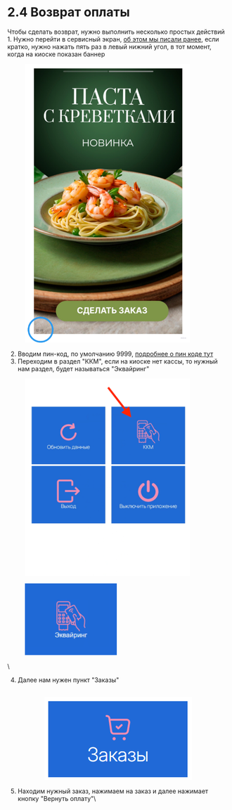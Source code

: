 # 2.4 Возврат оплаты

Чтобы сделать возврат, нужно выполнить несколько простых действий\
1\. Нужно перейти в сервисный экран, [об этом мы писали ранее](https://nekassir.gitbook.io/nekassir/kiosk-v-zavedenii/readme/ispolzovanie-servisnogo-ekrana), если кратко, нужно нажать пять раз в левый нижний угол, в тот момент, когда на киоске показан баннер

<figure><img src="../../.gitbook/assets/image (1).png" alt="" width="375"><figcaption></figcaption></figure>

2. Вводим пин-код, по умолчанию 9999, [подробнее о пин коде тут](https://nekassir.gitbook.io/nekassir/kiosk-v-zavedenii/readme/pin-kod-servisnogo-ekrana)
3. Переходим в раздел "ККМ", если на киоске нет кассы, то нужный нам раздел, будет называться "Эквайринг"

<figure><img src="../../.gitbook/assets/image (1) (1).png" alt="" width="375"><figcaption></figcaption></figure>

<figure><img src="../../.gitbook/assets/image (2).png" alt="" width="209"><figcaption></figcaption></figure>

\


4. Далее нам нужен пункт "Заказы"

<p align="center"><br><img src="../../.gitbook/assets/image (4).png" alt="" data-size="original"><br></p>

<p align="center"></p>

5. Находим нужный заказ, нажимаем на заказ и далее нажимает кнопку "Вернуть оплату"\
